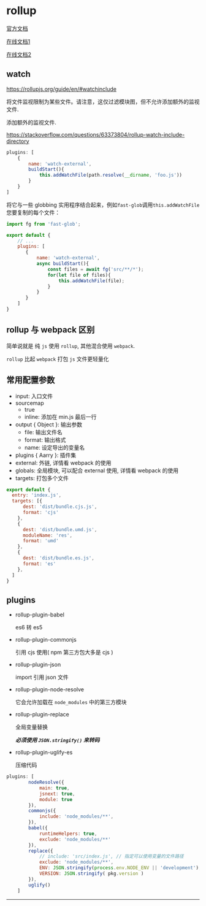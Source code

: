 # rollup

[官方文档][1]

[在线文档1][2]

[在线文档2][3]



## watch

https://rollupjs.org/guide/en/#watchinclude

将文件监视限制为某些文件。请注意，这仅过滤模块图，但不允许添加额外的监视文件.

添加额外的监视文件. 

https://stackoverflow.com/questions/63373804/rollup-watch-include-directory

```js
plugins: [
    {
        name: 'watch-external',
        buildStart(){
            this.addWatchFile(path.resolve(__dirname, 'foo.js'))
        }
    }
]
```

将它与一些 globbing 实用程序结合起来，例如`fast-glob`调用`this.addWatchFile`您要复制的每个文件：

```js
import fg from 'fast-glob';

export default {
    // ...
    plugins: [
       {
           name: 'watch-external',
           async buildStart(){
               const files = await fg('src/**/*');
               for(let file of files){
                   this.addWatchFile(file);
               }
           }
       } 
    ]
}
```



## rollup 与 webpack 区别

简单说就是 纯 `js` 使用 `rollup`, 其他混合使用 `webpack`.

`rollup` 比起 `webpack` 打包 `js` 文件更轻量化



## 常用配置参数

+ input: 入口文件
+ sourcemap
  + true
  + inline: 添加在 min.js 最后一行
+ output { Object }: 输出参数
  - file: 输出文件名
  - format: 输出格式
  - name: 设定导出的变量名
+ plugins { Aarry }: 插件集
+ external: 外链, 详情看 webpack 的使用
+ globals: 全局模块, 可以配合 external 使用, 详情看 webpack 的使用
+ targets: 打包多个文件

```js
export default {
  entry: 'index.js',
  targets: [{
      dest: 'dist/bundle.cjs.js',
      format: 'cjs'
    },
    {
      dest: 'dist/bundle.umd.js',
      moduleName: 'res',
      format: 'umd'
    },
    {
      dest: 'dist/bundle.es.js',
      format: 'es'
    },
  ]
}
```



## plugins

+ rollup-plugin-babel

  es6 转 es5

+ rollup-plugin-commonjs

  引用 cjs 使用( npm 第三方包大多是 cjs )

+ rollup-plugin-json

  import 引用 json 文件

+ rollup-plugin-node-resolve

  它会允许加载在 `node_modules` 中的第三方模块

+ rollup-plugin-replace

  全局变量替换

  ***必须使用  `JSON.stringify()` 来转码***

+ rollup-plugin-uglify-es

  压缩代码

```js
plugins: [
        nodeResolve({
            main: true,
            jsnext: true,
            module: true
        }),
        commonjs({
            include: 'node_modules/**',
        }),
        babel({
            runtimeHelpers: true,
            exclude: 'node_modules/**'
        }),
        replace({
            // include: 'src/index.js', // 指定可以使用变量的文件路径
            exclude: 'node_modules/**',
            ENV: JSON.stringify(process.env.NODE_ENV || 'development'),
            VERSION: JSON.stringify( pkg.version )
        }),
    	uglify()
    ]
```



---

[1]: https://www.rollupjs.com/guide/zh#-using-config-files-
[2]: https://juejin.im/entry/57edcefda22b9d005bb0d62c
[3]: https://segmentfault.com/a/1190000010628352